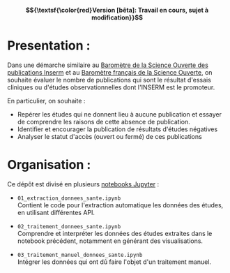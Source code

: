 **$${\textsf{\color{red}Version [bêta]: Travail en cours, sujet à modification}}$$**

# Presentation :

Dans une démarche similaire au [Baromètre de la Science Ouverte des publications Inserm](https://github.com/Inserm-IST/BSO-Inserm) et au [Baromètre français de la Science Ouverte](https://barometredelascienceouverte.esr.gouv.fr/), on souhaite évaluer le nombre de publications qui sont le résultat d'essais cliniques ou d'études observationnelles  dont l'INSERM est le promoteur.

En particulier, on souhaite :
- Repérer les études qui ne donnent lieu à aucune publication et essayer de comprendre les raisons de cette absence de publication.
- Identifier et encourager la publication de résultats d'études négatives
- Analyser le statut d'accès (ouvert ou fermé) de ces publications

# Organisation :

Ce dépôt est divisé en plusieurs [notebooks Jupyter](https://jupyter.org/) :

- `01_extraction_donnees_sante.ipynb`  
Contient le code pour l'extraction automatique les données des études, en utilisant différentes API.

- `02_traitement_donnees_sante.ipynb`  
Comprendre et interpréter les données des études extraites dans le notebook précédent, notamment en générant des visualisations.

- `03_traitement_manuel_donnees_sante.ipynb`  
Intégrer les données qui ont dû faire l'objet d'un traitement manuel.